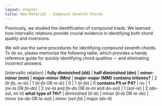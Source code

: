 ```yaml
---
layout: chapter
title: New Material - Compound Seventh Chords
---
```


Previously, we studied the identification of compound triads. We learned how intervallic relations provide crucial evidence in identifying both chord quality and inversions.

We will use the same procedures for identifying compound seventh chords. To do so, please memorize the following table, which provides a handy reference guide for quickly identifying chord qualities -- and eliminating incorrect answers.

 (intervallic relation) | **fully diminished (dd)** | **half diminished (dm)** | **minor-minor (mm)** | **major-minor (Mm)** | **major-major (MM)** 
**contains tritones?** | 2 (*ti-fa*, *re-le*) | 1 (*ti-fa* OR *re-le*) | 0 | 1 (*ti-fa*) | 0 
**contains P5 or P4?** | no | 1 (*re-la* OR *fa-do*) | 2 (*re-la* and *fa-do* OR *la-mi* and *do-sol*) | 1 (*sol-re*) | 2 (*do-sol*, *mi-ti*) 
**what type of 7th?** | diminished (*ti-le*) | minor (*ti-la* OR *re-do*) | minor (*re-do* OR *la-sol*) | minor (*sol-fa*) | major (*do-ti*)

